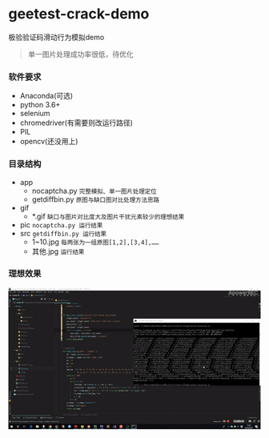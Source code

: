 # geetest-crack-demo
极验验证码滑动行为模拟demo

>单一图片处理成功率很低，待优化

### 软件要求
- Anaconda(可选)
- python 3.6+
- selenium
- chromedriver(有需要则改运行路径)
- PIL
- opencv(还没用上)

### 目录结构

- app
    - nocaptcha.py  `完整模拟、单一图片处理定位`
    - getdiffbin.py `原图与缺口图对比处理方法思路`
- gif
    - *.gif `缺口与图片对比度大及图片干扰元素较少的理想结果`
- pic   `nocaptcha.py 运行结果`
- src   `getdiffbin.py 运行结果`
    - 1~10.jpg  `每两张为一组原图[1,2],[3,4],……`
    - 其他.jpg   `运行结果`

### 理想效果

![效果](gif/ezgif-3-1c61b3c10b.gif)